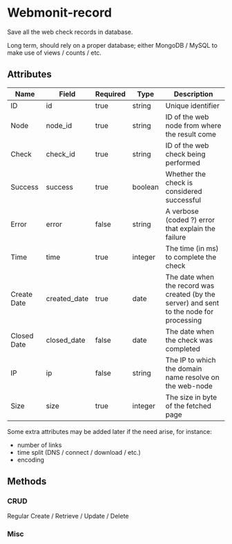 # Webmonit-record

Save all the web check records in database.

Long term, should rely on a proper database; either MongoDB / MySQL to make use of views / counts / etc.

## Attributes

Name | Field | Required | Type | Description 
---- | ---- | ---- | ---- | ----
ID | id | true | string | Unique identifier
Node | node_id | true | string | ID of the web node from where the result come
Check | check_id | true | string | ID of the web check being performed
Success | success | true | boolean | Whether the check is considered successful
Error | error | false | string | A verbose (coded ?) error that explain the failure
Time | time | true | integer | The time (in ms) to complete the check
Create Date | created_date | true | date | The date when the record was created (by the server) and sent to the node for processing
Closed Date | closed_date | false | date | The date when the check was completed
IP | ip | false | string | The IP to which the domain name resolve on the web-node
Size | size | true | integer | The size in byte of the fetched page

Some extra attributes may be added later if the need arise, for instance: 
- number of links
- time split (DNS / connect / download / etc.)
- encoding

## Methods

### CRUD

Regular Create / Retrieve / Update / Delete

### Misc 
